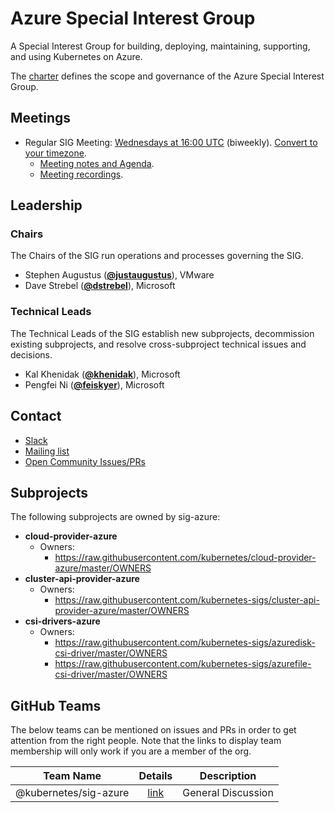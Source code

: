 <!---
This is an autogenerated file!

Please do not edit this file directly, but instead make changes to the
sigs.yaml file in the project root.

To understand how this file is generated, see https://git.k8s.io/community/generator/README.md
--->
# Azure Special Interest Group

A Special Interest Group for building, deploying, maintaining, supporting, and using Kubernetes on Azure.

The [charter](charter.md) defines the scope and governance of the Azure Special Interest Group.

## Meetings
* Regular SIG Meeting: [Wednesdays at 16:00 UTC](https://docs.google.com/document/d/1FQx0BPlkkl1Bn0c9ocVBxYIKojpmrS1CFP5h0DI68AE/edit) (biweekly). [Convert to your timezone](http://www.thetimezoneconverter.com/?t=16:00&tz=UTC).
  * [Meeting notes and Agenda](https://docs.google.com/document/d/1SpxvmOgHDhnA72Z0lbhBffrfe9inQxZkU9xqlafOW9k/edit).
  * [Meeting recordings](https://www.youtube.com/watch?v=yQLeUKi_dwg&list=PL69nYSiGNLP2JNdHwB8GxRs2mikK7zyc4).

## Leadership

### Chairs
The Chairs of the SIG run operations and processes governing the SIG.

* Stephen Augustus (**[@justaugustus](https://github.com/justaugustus)**), VMware
* Dave Strebel (**[@dstrebel](https://github.com/dstrebel)**), Microsoft

### Technical Leads
The Technical Leads of the SIG establish new subprojects, decommission existing
subprojects, and resolve cross-subproject technical issues and decisions.

* Kal Khenidak (**[@khenidak](https://github.com/khenidak)**), Microsoft
* Pengfei Ni (**[@feiskyer](https://github.com/feiskyer)**), Microsoft

## Contact
* [Slack](https://kubernetes.slack.com/messages/sig-azure)
* [Mailing list](https://groups.google.com/forum/#!forum/kubernetes-sig-azure)
* [Open Community Issues/PRs](https://github.com/kubernetes/community/labels/sig%2Fazure)

## Subprojects

The following subprojects are owned by sig-azure:
- **cloud-provider-azure**
  - Owners:
    - https://raw.githubusercontent.com/kubernetes/cloud-provider-azure/master/OWNERS
- **cluster-api-provider-azure**
  - Owners:
    - https://raw.githubusercontent.com/kubernetes-sigs/cluster-api-provider-azure/master/OWNERS
- **csi-drivers-azure**
  - Owners:
    - https://raw.githubusercontent.com/kubernetes-sigs/azuredisk-csi-driver/master/OWNERS
    - https://raw.githubusercontent.com/kubernetes-sigs/azurefile-csi-driver/master/OWNERS

## GitHub Teams

The below teams can be mentioned on issues and PRs in order to get attention from the right people.
Note that the links to display team membership will only work if you are a member of the org.

| Team Name | Details | Description |
| --------- |:-------:| ----------- |
| @kubernetes/sig-azure | [link](https://github.com/orgs/kubernetes/teams/sig-azure) | General Discussion |

<!-- BEGIN CUSTOM CONTENT -->

<!-- END CUSTOM CONTENT -->

